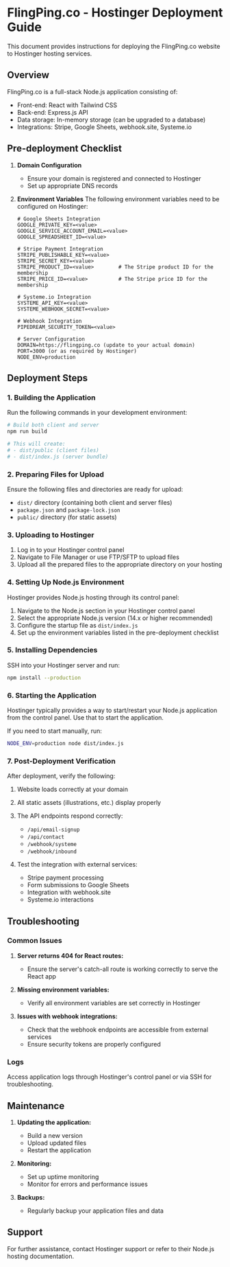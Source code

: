 # FlingPing.co - Hostinger Deployment Guide

This document provides instructions for deploying the FlingPing.co website to Hostinger hosting services.

## Overview

FlingPing.co is a full-stack Node.js application consisting of:
- Front-end: React with Tailwind CSS
- Back-end: Express.js API
- Data storage: In-memory storage (can be upgraded to a database)
- Integrations: Stripe, Google Sheets, webhook.site, Systeme.io

## Pre-deployment Checklist

1. **Domain Configuration**
   - Ensure your domain is registered and connected to Hostinger
   - Set up appropriate DNS records

2. **Environment Variables**
   The following environment variables need to be configured on Hostinger:
   ```
   # Google Sheets Integration
   GOOGLE_PRIVATE_KEY=<value>
   GOOGLE_SERVICE_ACCOUNT_EMAIL=<value>
   GOOGLE_SPREADSHEET_ID=<value>
   
   # Stripe Payment Integration
   STRIPE_PUBLISHABLE_KEY=<value>
   STRIPE_SECRET_KEY=<value>
   STRIPE_PRODUCT_ID=<value>        # The Stripe product ID for the membership
   STRIPE_PRICE_ID=<value>          # The Stripe price ID for the membership
   
   # Systeme.io Integration
   SYSTEME_API_KEY=<value>
   SYSTEME_WEBHOOK_SECRET=<value>
   
   # Webhook Integration
   PIPEDREAM_SECURITY_TOKEN=<value>
   
   # Server Configuration
   DOMAIN=https://flingping.co (update to your actual domain)
   PORT=3000 (or as required by Hostinger)
   NODE_ENV=production
   ```

## Deployment Steps

### 1. Building the Application

Run the following commands in your development environment:

```bash
# Build both client and server
npm run build

# This will create:
# - dist/public (client files)
# - dist/index.js (server bundle)
```

### 2. Preparing Files for Upload

Ensure the following files and directories are ready for upload:
- `dist/` directory (containing both client and server files)
- `package.json` and `package-lock.json`
- `public/` directory (for static assets)

### 3. Uploading to Hostinger

1. Log in to your Hostinger control panel
2. Navigate to File Manager or use FTP/SFTP to upload files
3. Upload all the prepared files to the appropriate directory on your hosting

### 4. Setting Up Node.js Environment

Hostinger provides Node.js hosting through its control panel:

1. Navigate to the Node.js section in your Hostinger control panel
2. Select the appropriate Node.js version (14.x or higher recommended)
3. Configure the startup file as `dist/index.js`
4. Set up the environment variables listed in the pre-deployment checklist

### 5. Installing Dependencies

SSH into your Hostinger server and run:

```bash
npm install --production
```

### 6. Starting the Application

Hostinger typically provides a way to start/restart your Node.js application from the control panel. Use that to start the application.

If you need to start manually, run:

```bash
NODE_ENV=production node dist/index.js
```

### 7. Post-Deployment Verification

After deployment, verify the following:

1. Website loads correctly at your domain
2. All static assets (illustrations, etc.) display properly
3. The API endpoints respond correctly:
   - `/api/email-signup`
   - `/api/contact`
   - `/webhook/systeme`
   - `/webhook/inbound`

4. Test the integration with external services:
   - Stripe payment processing
   - Form submissions to Google Sheets
   - Integration with webhook.site
   - Systeme.io interactions

## Troubleshooting

### Common Issues

1. **Server returns 404 for React routes:**
   - Ensure the server's catch-all route is working correctly to serve the React app

2. **Missing environment variables:**
   - Verify all environment variables are set correctly in Hostinger

3. **Issues with webhook integrations:**
   - Check that the webhook endpoints are accessible from external services
   - Ensure security tokens are properly configured

### Logs

Access application logs through Hostinger's control panel or via SSH for troubleshooting.

## Maintenance

1. **Updating the application:**
   - Build a new version
   - Upload updated files
   - Restart the application

2. **Monitoring:**
   - Set up uptime monitoring
   - Monitor for errors and performance issues

3. **Backups:**
   - Regularly backup your application files and data

## Support

For further assistance, contact Hostinger support or refer to their Node.js hosting documentation.